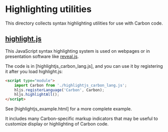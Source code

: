 # Highlighting utilities

<!--
Part of the Carbon Language project, under the Apache License v2.0 with LLVM
Exceptions. See /LICENSE for license information.
SPDX-License-Identifier: Apache-2.0 WITH LLVM-exception
-->

This directory collects syntax highlighting utilities for use with Carbon code.

## [highlight.js](https://highlightjs.org/)

This JavaScript syntax highlighting system is used on webpages or in
presentation software like [reveal.js](https://revealjs.com/).

The code is in [highlightjs_carbon_lang.js], and you can use it by registering
it after you load highlight.js:

```html
<script type="module">
    import Carbon from './highlightjs_carbon_lang.js';
    hljs.registerLanguage('Carbon', Carbon);
    hljs.highlightAll();
</script>
```

See [highlightjs_example.html] for a more complete example.

It includes many Carbon-specific markup indicators that may be useful to
customize display or highlighting of Carbon code.
